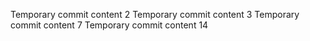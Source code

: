 Temporary commit content 2
Temporary commit content 3
Temporary commit content 7
Temporary commit content 14
